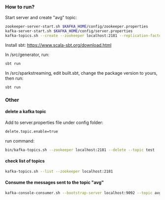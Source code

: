 ### How to run?

Start server and create "avg" topic:

```sh
zookeeper-server-start.sh $KAFKA_HOME/config/zookeeper.properties
kafka-server-start.sh $KAFKA_HOME/config/server.properties
kafka-topics.sh --create --zookeeper localhost:2181 --replication-factor 1 --partitions 1 --topic avg
```

Install sbt: https://www.scala-sbt.org/download.html

In /src/generator, run:

```sh
sbt run
```

In /src/sparkstreaming, edit built.sbt, change the package version to yours, then run:

```sh
sbt run
```

### Other

#### delete a kafka topic

Add to server.properties file under config folder:

```sh
delete.topic.enable=true
```

run command:

```sh
bin/kafka-topics.sh --zookeeper localhost:2181 --delete --topic test
```

#### check list of topics

```sh
kafka-topics.sh --list --zookeeper localhost:2181
```

#### Consume the messages sent to the topic "avg"

```sh
kafka-console-consumer.sh --bootstrap-server localhost:9092 --topic avg --from-beginning
```

